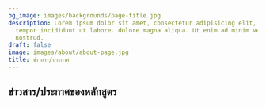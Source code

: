 ```yaml
---
bg_image: images/backgrounds/page-title.jpg
description: Lorem ipsum dolor sit amet, consectetur adipisicing elit, sed do eiusmod
  tempor incididunt ut labore. dolore magna aliqua. Ut enim ad minim veniam, quis
  nostrud.
draft: false
image: images/about/about-page.jpg
title: ข่าวสาร/ประกาศ
---
```


## ข่าวสาร/ประกาศของหลักสูตร



